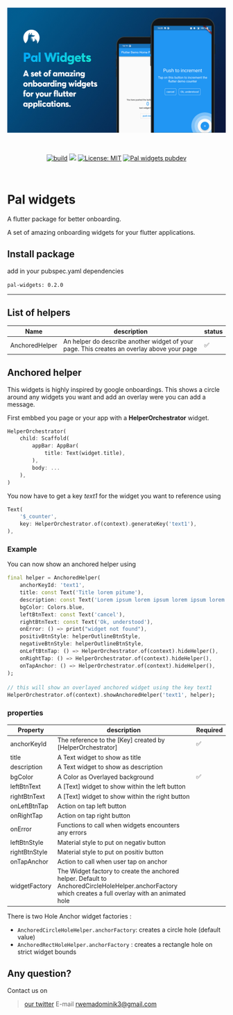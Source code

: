<p align="left">
<img src="https://github.com/Apparence-io/pal-widgets/raw/master/doc/img/pal-showcase.jpg" alt="flutter anchored onboarding screen" />
</p>
<br>
<p align="center">
<a href="https://github.com/Apparence-io/pal-widgets/actions"><img src="https://img.shields.io/github/workflow/status/Apparence-io/pal-widgets/pal-widgets/master" alt="build"></a>
<a href="https://codecov.io/gh/Apparence-io/pal-widgets"><img src="https://codecov.io/gh/Apparence-io/pal-widgets/branch/master/graph/badge.svg?token=M2CACTWTLM"/></a>
<a href="https://opensource.org/licenses/MIT"><img src="https://img.shields.io/badge/license-MIT-purple.svg" alt="License: MIT"></a>
<a href="https://pub.dev/packages/pal_widgets"><img src="https://img.shields.io/pub/v/pal_widgets" alt="Pal widgets pubdev"></a>
</p>
<br>

# Pal widgets
A flutter package for better onboarding. 

A set of amazing onboarding widgets for your flutter applications.

## Install package
add in your pubspec.yaml dependencies

```pal-widgets: 0.2.0```

----

## List of helpers

| Name           |      description                             |  status   |
|----------------|----------------------------------------------|-----------|
| AnchoredHelper | An helper do describe another widget of your page. This creates an overlay above your page | :white_check_mark: |

## Anchored helper
This widgets is highly inspired by google onboardings. This shows a circle around any widgets you want and add an overlay were you can add 
a message. 

First embbed you page or your app with a **HelperOrchestrator** widget. 
```dart
HelperOrchestrator(
    child: Scaffold(
        appBar: AppBar(
            title: Text(widget.title),
        ),
        body: ...
    ),
)
```

You now have to get a key *text1* for the widget you want to reference using 
```dart 
Text(
    '$_counter',
    key: HelperOrchestrator.of(context).generateKey('text1'),
),
```

### Example
You can now show an anchored helper using 
```dart
final helper = AnchoredHelper(
    anchorKeyId: 'text1',
    title: const Text('Title lorem pitume'),
    description: const Text('Lorem ipsum lorem ipsum lorem ipsum lorem ipsum lorem ipsum'),,
    bgColor: Colors.blue,
    leftBtnText: const Text('cancel'),
    rightBtnText: const Text('Ok, understood'),
    onError: () => print("widget not found"),
    positivBtnStyle: helperOutlineBtnStyle,
    negativeBtnStyle: helperOutlineBtnStyle,
    onLeftBtnTap: () => HelperOrchestrator.of(context).hideHelper(),
    onRightTap: () => HelperOrchestrator.of(context).hideHelper(),
    onTapAnchor: () => HelperOrchestrator.of(context).hideHelper(),
);

// this will show an overlayed anchored widget using the key text1
HelperOrchestrator.of(context).showAnchoredHelper('text1', helper);
```

### properties

| Property           |      description                             |  Required   |
|--------------------|----------------------------------------------|-------------|
| anchorKeyId        | The reference to the [Key] created by [HelperOrchestrator] |:white_check_mark:|
| title        | A Text widget to show as title | |
| description        | A Text widget to show as description | |
| bgColor        | A Color as Overlayed background | :white_check_mark: |
| leftBtnText        | A [Text] widget to show within the left button |  |
| rightBtnText        | A [Text] widget to show within the right button |  |
| onLeftBtnTap        | Action on tap left button |  |
| onRightTap        | Action on tap right button |  |
| onError        | Functions to call when widgets encounters any errors |  |
| leftBtnStyle        | Material style to  put on negativ button |  |
| rightBtnStyle        | Material style to  put on positiv button |  |
| onTapAnchor        | Action to call when user tap on anchor |  |
| widgetFactory        | The Widget factory to create the anchored helper. Default to AnchoredCircleHoleHelper.anchorFactory which creates a full overlay with an animated hole |  |

There is two Hole Anchor widget factories :
- ```AnchoredCircleHoleHelper.anchorFactory```: creates a circle hole (default value)
- ```AnchoredRectHoleHelper.anchorFactory``` : creates a rectangle hole on strict widget bounds

## Any question? 
Contact us on 
> [our twitter](https://twitter.com/R_w_e_m_a) 
> E-mail rwemadominik3@gmail.com